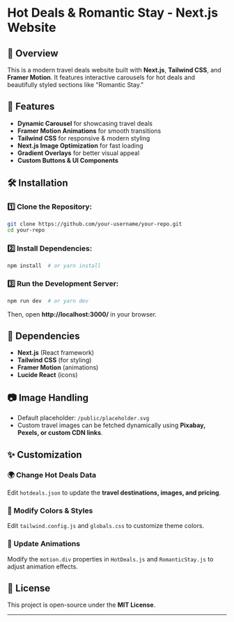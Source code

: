 # Hot Deals & Romantic Stay - Next.js Website

## 📌 Overview
This is a modern travel deals website built with **Next.js**, **Tailwind CSS**, and **Framer Motion**. It features interactive carousels for hot deals and beautifully styled sections like "Romantic Stay."

## 🚀 Features
- **Dynamic Carousel** for showcasing travel deals
- **Framer Motion Animations** for smooth transitions
- **Tailwind CSS** for responsive & modern styling
- **Next.js Image Optimization** for fast loading
- **Gradient Overlays** for better visual appeal
- **Custom Buttons & UI Components**

## 🛠️ Installation
### 1️⃣ Clone the Repository:
```bash
git clone https://github.com/your-username/your-repo.git
cd your-repo
```
### 2️⃣ Install Dependencies:
```bash
npm install  # or yarn install
```
### 3️⃣ Run the Development Server:
```bash
npm run dev  # or yarn dev
```
Then, open **http://localhost:3000/** in your browser.

## 🔧 Dependencies
- **Next.js** (React framework)
- **Tailwind CSS** (for styling)
- **Framer Motion** (animations)
- **Lucide React** (icons)

## 📷 Image Handling
- Default placeholder: `/public/placeholder.svg`
- Custom travel images can be fetched dynamically using **Pixabay, Pexels, or custom CDN links**.

## ✨ Customization
### 🌍 Change Hot Deals Data
Edit `hotdeals.json` to update the **travel destinations, images, and pricing**.

### 🎨 Modify Colors & Styles
Edit `tailwind.config.js` and `globals.css` to customize theme colors.

### 🔄 Update Animations
Modify the `motion.div` properties in `HotDeals.js` and `RomanticStay.js` to adjust animation effects.

## 📜 License
This project is open-source under the **MIT License**.

---

